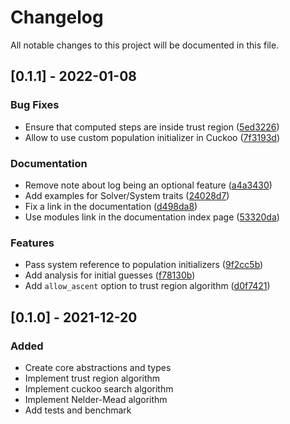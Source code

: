 # Changelog
All notable changes to this project will be documented in this file.

## [0.1.1] - 2022-01-08

### Bug Fixes

- Ensure that computed steps are inside trust region ([5ed3226](5ed32266efe2fcf2e0e3b58335e3d00fe80e3310))
- Allow to use custom population initializer in Cuckoo ([7f3193d](7f3193d4c092e1f7c2864c6bc2fb3590b3ebce58))

### Documentation

- Remove note about log being an optional feature ([a4a3430](a4a3430a5ee0d30fceba3b9bcce8ff2265e7e109))
- Add examples for Solver/System traits ([24028d7](24028d7b276ead14af4742176ab60f75bdb216b6))
- Fix a link in the documentation ([d498da8](d498da80003bfda43512777d3c3b83a07d175396))
- Use modules link in the documentation index page ([53320da](53320da28857197cec5e9d5a3fdd94bd6f778753))

### Features

- Pass system reference to population initializers ([9f2cc5b](9f2cc5bc3ab7e111b21c9013cf9bf2df2f74a70f))
- Add analysis for initial guesses ([f78130b](f78130b751024d334a0c1b90600283d537f2bc9e))
- Add `allow_ascent` option to trust region algorithm ([d0f7421](d0f74211df8c45967db05fc2c95c35071bbeaf5a))

## [0.1.0] - 2021-12-20

### Added

- Create core abstractions and types
- Implement trust region algorithm
- Implement cuckoo search algorithm
- Implement Nelder-Mead algorithm
- Add tests and benchmark
